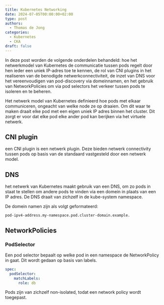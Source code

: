 ```yaml
---
title: Kubernetes Networking
date: 2024-07-05T00:00:00+02:00
type: post
authors:
  - Thomas de Jong
categories: 
  - Kubernetes
  - CKA
draft: false
---
```

In deze post worden de volgende onderdelen behandeld: hoe het netwerkmodel van Kubernetes de communicatie tussen pods regelt door hen ieder een uniek IP-adres toe te kennen, de rol van CNI plugins in het realiseren van de benodigde netwerkconnectiviteit, de inzet van DNS voor het vereenvoudigen van pod-discovery via domeinnamen, en het gebruik van NetworkPolicies om via pod selectors het verkeer tussen pods te isoleren en te beheren.
<!--more-->
Het netwerk model van Kubernetes definieerd hoe pods met elkaar communiceren, ongeacht  van welke node ze op draaien. Om dit waar te maken draait elke pod met een eigen uniek IP adres binnen het cluster. Dit zorgt er voor dat elke pod elke ander pod kan berijken via het virtuele netwerk. 

## CNI plugin
een CNI plugin is een netwerk plugin. Deze bieden netwerk connectivity tussen pods op basis van de standaard vastgesteld door een netwerk model. 

## DNS 
het netwerk van Kubernetes maakt gebruik van een DNS, om zo pods in staat te stellen om andere pods te vinden via een domein in plaats van een IP adres.  De DNS draait van zichzelf in de kube-system namespace.

De domein namen zijn als volgt geformateerd: 
```
pod-ipv4-address.my-namespace.pod.cluster-domain.example.
```

## NetworkPolicies
### PodSelector
Een pod selector bepaalt op welke pod in een namespace de NetworkPolicy in gaat. Dit wordt gedaan op basis van labels.
```yaml
spec:
  podSelector:
    matchLabels:
      role: db
```
Pods zijn van zichzelf non-isolated, todat een network policy wordt toegepast. 